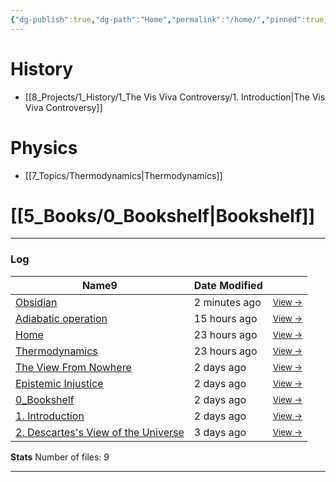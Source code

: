```yaml
---
{"dg-publish":true,"dg-path":"Home","permalink":"/home/","pinned":true,"tags":["gardenEntry"],"created":"2024-11-19T23:39:44.475+01:00","updated":"2024-12-16T23:58:30.280+01:00"}
---
```




# History

- [[8_Projects/1_History/1_The Vis Viva Controversy/1. Introduction\|The Vis Viva Controversy]]


# Physics

- [[7_Topics/Thermodynamics\|Thermodynamics]]


# [[5_Books/0_Bookshelf\|Bookshelf]]


---
### Log
<div><table class="dataview table-view-table"><thead class="table-view-thead"><tr class="table-view-tr-header"><th class="table-view-th"><span>Name</span><span class="dataview small-text">9</span></th><th class="table-view-th"><span>Date Modified</span></th><th class="table-view-th"><span></span></th></tr></thead><tbody class="table-view-tbody"><tr><td><span><a data-tooltip-position="top" aria-label="7_Topics/Obsidian.md" data-href="7_Topics/Obsidian.md" href="7_Topics/Obsidian.md" class="internal-link" target="_blank" rel="noopener nofollow">Obsidian</a></span></td><td><span>2 minutes ago</span></td><td><span><small><a data-tooltip-position="top" aria-label="7_Topics/Obsidian.md" data-href="7_Topics/Obsidian.md" href="7_Topics/Obsidian.md" class="internal-link" target="_blank" rel="noopener nofollow">View →</a></small></span></td></tr><tr><td><span><a data-tooltip-position="top" aria-label="2_Atoms/Adiabatic operation.md" data-href="2_Atoms/Adiabatic operation.md" href="2_Atoms/Adiabatic operation.md" class="internal-link" target="_blank" rel="noopener nofollow">Adiabatic operation</a></span></td><td><span>15 hours ago</span></td><td><span><small><a data-tooltip-position="top" aria-label="2_Atoms/Adiabatic operation.md" data-href="2_Atoms/Adiabatic operation.md" href="2_Atoms/Adiabatic operation.md" class="internal-link" target="_blank" rel="noopener nofollow">View →</a></small></span></td></tr><tr><td><span><a data-tooltip-position="top" aria-label="1_Digital_Garden/Home.md" data-href="1_Digital_Garden/Home.md" href="1_Digital_Garden/Home.md" class="internal-link" target="_blank" rel="noopener nofollow">Home</a></span></td><td><span>23 hours ago</span></td><td><span><small><a data-tooltip-position="top" aria-label="1_Digital_Garden/Home.md" data-href="1_Digital_Garden/Home.md" href="1_Digital_Garden/Home.md" class="internal-link" target="_blank" rel="noopener nofollow">View →</a></small></span></td></tr><tr><td><span><a data-tooltip-position="top" aria-label="7_Topics/Thermodynamics.md" data-href="7_Topics/Thermodynamics.md" href="7_Topics/Thermodynamics.md" class="internal-link" target="_blank" rel="noopener nofollow">Thermodynamics</a></span></td><td><span>23 hours ago</span></td><td><span><small><a data-tooltip-position="top" aria-label="7_Topics/Thermodynamics.md" data-href="7_Topics/Thermodynamics.md" href="7_Topics/Thermodynamics.md" class="internal-link" target="_blank" rel="noopener nofollow">View →</a></small></span></td></tr><tr><td><span><a data-tooltip-position="top" aria-label="5_Books/The View From Nowhere.md" data-href="5_Books/The View From Nowhere.md" href="5_Books/The View From Nowhere.md" class="internal-link" target="_blank" rel="noopener nofollow">The View From Nowhere</a></span></td><td><span>2 days ago</span></td><td><span><small><a data-tooltip-position="top" aria-label="5_Books/The View From Nowhere.md" data-href="5_Books/The View From Nowhere.md" href="5_Books/The View From Nowhere.md" class="internal-link" target="_blank" rel="noopener nofollow">View →</a></small></span></td></tr><tr><td><span><a data-tooltip-position="top" aria-label="5_Books/Epistemic Injustice.md" data-href="5_Books/Epistemic Injustice.md" href="5_Books/Epistemic Injustice.md" class="internal-link" target="_blank" rel="noopener nofollow">Epistemic Injustice</a></span></td><td><span>2 days ago</span></td><td><span><small><a data-tooltip-position="top" aria-label="5_Books/Epistemic Injustice.md" data-href="5_Books/Epistemic Injustice.md" href="5_Books/Epistemic Injustice.md" class="internal-link" target="_blank" rel="noopener nofollow">View →</a></small></span></td></tr><tr><td><span><a data-tooltip-position="top" aria-label="5_Books/0_Bookshelf.md" data-href="5_Books/0_Bookshelf.md" href="5_Books/0_Bookshelf.md" class="internal-link" target="_blank" rel="noopener nofollow">0_Bookshelf</a></span></td><td><span>2 days ago</span></td><td><span><small><a data-tooltip-position="top" aria-label="5_Books/0_Bookshelf.md" data-href="5_Books/0_Bookshelf.md" href="5_Books/0_Bookshelf.md" class="internal-link" target="_blank" rel="noopener nofollow">View →</a></small></span></td></tr><tr><td><span><a data-tooltip-position="top" aria-label="8_Projects/1_History/1_The Vis Viva Controversy/1. Introduction.md" data-href="8_Projects/1_History/1_The Vis Viva Controversy/1. Introduction.md" href="8_Projects/1_History/1_The Vis Viva Controversy/1. Introduction.md" class="internal-link" target="_blank" rel="noopener nofollow">1. Introduction</a></span></td><td><span>2 days ago</span></td><td><span><small><a data-tooltip-position="top" aria-label="8_Projects/1_History/1_The Vis Viva Controversy/1. Introduction.md" data-href="8_Projects/1_History/1_The Vis Viva Controversy/1. Introduction.md" href="8_Projects/1_History/1_The Vis Viva Controversy/1. Introduction.md" class="internal-link" target="_blank" rel="noopener nofollow">View →</a></small></span></td></tr><tr><td><span><a data-tooltip-position="top" aria-label="8_Projects/1_History/1_The Vis Viva Controversy/2. Descartes's View of the Universe.md" data-href="8_Projects/1_History/1_The Vis Viva Controversy/2. Descartes's View of the Universe.md" href="8_Projects/1_History/1_The Vis Viva Controversy/2. Descartes's View of the Universe.md" class="internal-link" target="_blank" rel="noopener nofollow">2. Descartes's View of the Universe</a></span></td><td><span>3 days ago</span></td><td><span><small><a data-tooltip-position="top" aria-label="8_Projects/1_History/1_The Vis Viva Controversy/2. Descartes's View of the Universe.md" data-href="8_Projects/1_History/1_The Vis Viva Controversy/2. Descartes's View of the Universe.md" href="8_Projects/1_History/1_The Vis Viva Controversy/2. Descartes's View of the Universe.md" class="internal-link" target="_blank" rel="noopener nofollow">View →</a></small></span></td></tr></tbody></table></div>

**Stats**
Number of files: 9



---
